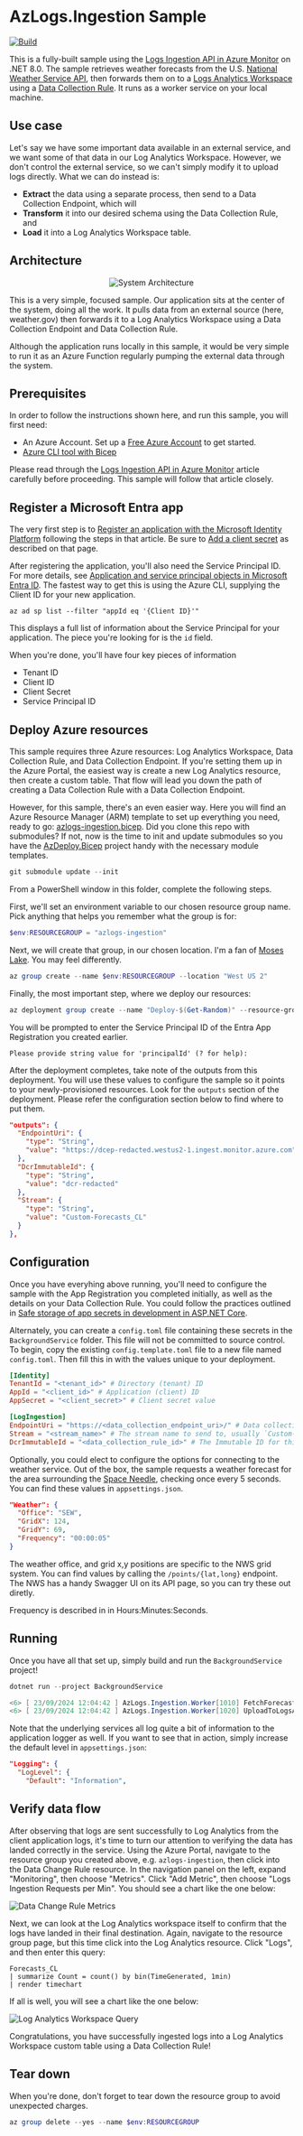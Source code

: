 # AzLogs.Ingestion Sample

[![Build](https://github.com/jcoliz/AzLogs.Ingestion/actions/workflows/build.yml/badge.svg)](https://github.com/jcoliz/AzLogs.Ingestion/actions/workflows/build.yml)

This is a fully-built sample using the [Logs Ingestion API in Azure Monitor](https://learn.microsoft.com/en-us/azure/azure-monitor/logs/logs-ingestion-api-overview) on .NET 8.0.
The sample retrieves weather forecasts from the U.S. [National Weather Service API](https://www.weather.gov/documentation/services-web-api), then forwards them on to a [Logs Analytics Workspace](https://learn.microsoft.com/en-us/azure/azure-monitor/logs/log-analytics-workspace-overview) using a [Data Collection Rule](https://learn.microsoft.com/en-us/azure/azure-monitor/essentials/data-collection-rule-overview). It runs as a worker service on your local machine.

## Use case

Let's say we have some important data available in an external service, and we want some of that data in our Log Analytics Workspace. However, we don't control the external service, so we can't simply modify it to upload logs directly. What we can do instead is:

* **Extract** the data using a separate process, then send to a Data Collection Endpoint, which will
* **Transform** it into our desired schema using the Data Collection Rule, and
* **Load** it into a Log Analytics Workspace table.

## Architecture

<p align="center"><img src="https://github.com/jcoliz/AzLogs.Ingestion/raw/main/docs/images/Architecture.png" alt="System Architecture"></p>

This is a very simple, focused sample. Our application sits at the center of the system, doing all the work.
It pulls data from an external source (here, weather.gov) then forwards it to a Log Analytics Workspace
using a Data Collection Endpoint and Data Collection Rule. 

Although the application runs locally in this sample,
it would be very simple to run it as an Azure Function regularly pumping the external data through the system.

## Prerequisites

In order to follow the instructions shown here, and run this sample, you will first need:

* An Azure Account. Set up a [Free Azure Account](https://azure.microsoft.com/en-us/pricing/purchase-options/azure-account) to get started.
* [Azure CLI tool with Bicep](https://learn.microsoft.com/en-us/azure/azure-resource-manager/bicep/install#azure-cli)

Please read through the [Logs Ingestion API in Azure Monitor](https://learn.microsoft.com/en-us/azure/azure-monitor/logs/logs-ingestion-api-overview) article carefully before proceeding.
This sample will follow that article closely.

## Register a Microsoft Entra app

The very first step is to [Register an application with the Microsoft Identity Platform](https://learn.microsoft.com/en-us/entra/identity-platform/quickstart-register-app?tabs=client-secret) following the steps in that article. Be sure to [Add a client secret](https://learn.microsoft.com/en-us/entra/identity-platform/quickstart-register-app?tabs=client-secret#add-credentials) as described on that page.

After registering the application, you'll also need the Service Principal ID.
For more details, see [Application and service principal objects in Microsoft Entra ID](https://learn.microsoft.com/en-us/entra/identity-platform/app-objects-and-service-principals?tabs=azure-cli). The fastest way to get this is using the Azure CLI, supplying the Client ID for your new application.

```dotnetcli
az ad sp list --filter "appId eq '{Client ID}'"
```

This displays a full list of information about the Service Principal for your application.
The piece you're looking for is the `id` field.

When you're done, you'll have four key pieces of information

* Tenant ID
* Client ID
* Client Secret
* Service Principal ID

## Deploy Azure resources

This sample requires three Azure resources: Log Analytics Workspace, Data Collection Rule, and Data Collection Endpoint.
If you're setting them up in the Azure Portal, the easiest way is create a new Log Analytics resource, then create a custom table.
That flow will lead you down the path of creating a Data Collection Rule with a Data Collection Endpoint.

However, for this sample, there's an even easier way. Here you will find an Azure Resource Manager (ARM) template to set up everything you need, ready to go: [azlogs-ingestion.bicep](./.azure/deploy/azlogs-ingestion.bicep).
Did you clone this repo with submodules? If not, now is the time to init and update submodules so you have the [AzDeploy.Bicep](https://github.com/jcoliz/AzDeploy.Bicep) project handy with the
necessary module templates.

```powershell
git submodule update --init
```

From a PowerShell window in this folder, complete the following steps.

First, we'll set an environment variable to our chosen resource group name. Pick anything that helps you remember what the group is for:

```powershell
$env:RESOURCEGROUP = "azlogs-ingestion"
```

Next, we will create that group, in our chosen location. I'm a fan of [Moses Lake](https://www.datacenters.com/microsoft-azure-west-us-2-washington). You may feel differently.

```powershell
az group create --name $env:RESOURCEGROUP --location "West US 2"
```

Finally, the most important step, where we deploy our resources:

```powershell
az deployment group create --name "Deploy-$(Get-Random)" --resource-group $env:RESOURCEGROUP --template-file .azure\deploy\azlogs-ingestion.bicep --parameters .azure\deploy\azlogs-ingestion.parameters.json
```

You will be prompted to enter the Service Principal ID of the Entra App Registration you created earlier.

```dotnetcli
Please provide string value for 'principalId' (? for help): 
```

After the deployment completes, take note of the outputs from this deployment. You will use these values to configure the sample so it points to your newly-provisioned resources.
Look for the `outputs` section of the deployment. Please refer the configuration section below to find where to put them.

```json
"outputs": {
  "EndpointUri": {
    "type": "String",
    "value": "https://dcep-redacted.westus2-1.ingest.monitor.azure.com"
  },
  "DcrImmutableId": {
    "type": "String",
    "value": "dcr-redacted"
  },
  "Stream": {
    "type": "String",
    "value": "Custom-Forecasts_CL"
  }
},
```

## Configuration

Once you have everyhing above running, you'll need to configure the sample with the App Registration you completed initially,
as well as the details on your Data Collection Rule. You could follow the practices outlined in
[Safe storage of app secrets in development in ASP.NET Core](https://learn.microsoft.com/en-us/aspnet/core/security/app-secrets).

Alternately, you can create a `config.toml` file containing these secrets in the `BackgroundService` folder. This file will not be committed to source control.
To begin, copy the existing `config.template.toml` file to a new file named `config.toml`. Then fill this in with the values unique to your deployment.

```toml
[Identity]
TenantId = "<tenant_id>" # Directory (tenant) ID
AppId = "<client_id>" # Application (client) ID
AppSecret = "<client_secret>" # Client secret value

[LogIngestion]
EndpointUri = "https://<data_collection_endpoint_uri>/" # Data collection endpoint, be sure to include https://
Stream = "<stream_name>" # The stream name to send to, usually `Custom-<table>_CL`
DcrImmutableId = "<data_collection_rule_id>" # The Immutable ID for this Data Collection Rule 
```

Optionally, you could elect to configure the options for connecting to the weather service.
Out of the box, the sample requests a weather forecast for the area surrounding the [Space Needle](https://www.spaceneedle.com/),
checking once every 5 seconds. You can find these values in `appsettings.json`.

```json
"Weather": {
  "Office": "SEW",
  "GridX": 124,
  "GridY": 69,
  "Frequency": "00:00:05"
}
```

The weather office, and grid x,y positions are specific to the NWS grid system. You can find values by calling the `/points/{lat,long}`
endpoint. The NWS has a handy Swagger UI on its API page, so you can try these out diretly.

Frequency is described in in Hours:Minutes:Seconds.

## Running

Once you have all that set up, simply build and run the `BackgroundService` project!

```powershell
dotnet run --project BackgroundService

<6> [ 23/09/2024 12:04:42 ] AzLogs.Ingestion.Worker[1010] FetchForecastAsync: Received OK {"number":1,"name":"Today","startTime":"2024-09-23T11:00:00-07:00","endTime":"2024-09-23T18:00:00-07:00","isDaytime":true,"temperature":72,"temperatureUnit":"F","temperatureTrend":"","probabilityOfPrecipitation":{"value":null,"maxValue":0,"minValue":0,"unitCode":"wmoUnit:percent","qualityControl":"Z"},"dewpoint":null,"relativeHumidity":null,"windSpeed":"6 mph","windGust":null,"windDirection":"SSW","icon":"https://api.weather.gov/icons/land/day/sct?size=medium","shortForecast":"Mostly Sunny","detailedForecast":"Mostly sunny, with a high near 72. South southwest wind around 6 mph."}
<6> [ 23/09/2024 12:04:42 ] AzLogs.Ingestion.Worker[1020] UploadToLogsAsync: Sent OK 204
```

Note that the underlying services all log quite a bit of information to the application logger as well. If you want to see that in action, simply increase the default level in `appsettings.json`:

```json
"Logging": {
  "LogLevel": {
    "Default": "Information",
```

## Verify data flow

After observing that logs are sent successfully to Log Analytics from the client application logs, it's time to turn our attention
to verifying the data has landed correctly in the service. Using the Azure Portal, navigate to the resource group you created above, e.g. `azlogs-ingestion`, then click into the Data Change Rule resource. In the navigation panel on the left, expand "Monitoring", then choose "Metrics". Click "Add Metric", then choose "Logs Ingestion Requests per Min". You should see a chart like the one below:

![Data Change Rule Metrics](./docs/images/dcr-metrics.png)

Next, we can look at the Log Analytics workspace itself to confirm that the logs have landed in their final destination. Again, navigate to the resource group page, but this time click into the Log Analytics resource. Click "Logs", and then enter this query:

```kql
Forecasts_CL
| summarize Count = count() by bin(TimeGenerated, 1min)
| render timechart 
```

If all is well, you will see a chart like the one below:

![Log Analytics Workspace Query](./docs/images/logs-query.png)

Congratulations, you have successfully ingested logs into a Log Analytics Workspace custom table using a Data Collection Rule!

## Tear down

When you're done, don't forget to tear down the resource group to avoid unexpected charges.

```powershell
az group delete --yes --name $env:RESOURCEGROUP
```
